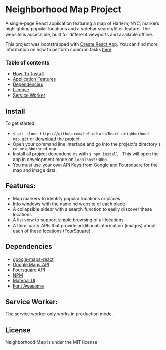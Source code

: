 # Neighborhood Map Project

A single-page React application featuring a map of Harlem, NYC, markers highlighting popular locations and a sidebar search/filter feature. The website is accessible, built for different viewports and available offline.

This project was bootstrapped with [Create React App](https://github.com/facebookincubator/create-react-app). You can find more information on how to perform common tasks [here](https://github.com/facebookincubator/create-react-app/blob/master/packages/react-scripts/template/README.md).



### Table of contents
* [How-To-Install](#install)
* [Application Features](#features)
* [Dependencies](#dependencies)
* [License](#license)
* [Service Worker](#service-worker)

## Install

To get started:

* `$ git clone https://github.com/hellodiara/React-neighborhood-map.git` or [download](_https://github.com/hellodiara/React-neighborhood-map/archive/master.zip) the project
* Open your command line interface and go into the project's directory `$ cd neighborhood-map`
* Install all project dependencies with `$ npm install` . This will open the app in development mode on `localhost:3000`.
* You must use your own API Keys from Google and Foursquare for the map and image data.

## Features:
* Map markers to identify popular locations or places
* Info windows with the name nd website of each place
* A collapsible sidebr with a search function to easily discover these locations
* A list view to support simple browsing of all locations
* A third-party APIs that provide additional information (images) about each of these locations (FourSquare).

## Dependencies

* [google-maps-react](https://github.com/fullstackreact/google-maps-react)
* [Google Maps API](https://developers.google.com/maps/documentation/)
* [Foursquare API](https://developer.foursquare.com/)
* [NPM](https://www.npmjs.com/)
* [Material UI](https://material-ui.com/getting-started/installation/)
* [Font Awesome](https://www.npmjs.com/package/@fortawesome/react-fontawesome)

## Service Worker:
The service worker only works in production mode.

## License
Neighborhood Map is under the MIT license